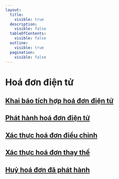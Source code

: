 ```yaml
---
layout:
  title:
    visible: true
  description:
    visible: false
  tableOfContents:
    visible: false
  outline:
    visible: true
  pagination:
    visible: false
---
```


# Hoá đơn điện tử

## [Khai báo tích hợp hoá đơn điện tử](thiet-lap-hoa-don-dien-tu.md)

## [Phát hành hoá đơn điện tử](huong-dan-phat-hanh-moi-dieu-chinh-hoa-don-ban-hang-thay-the-huy-hoa-don.md)

## [Xác thực hoá đơn điều chỉnh](xac-thuc-hoa-don-dieu-chinh.md)

## [Xác thực hoá đơn thay thế](xac-thuc-hoa-don-thay-the.md)

## [Huỷ hoá đơn đã phát hành](huy-hoa-don-da-phat-hanh.md)

